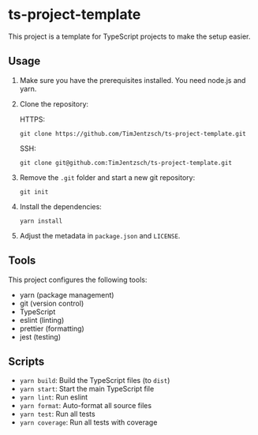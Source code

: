 # ts-project-template

This project is a template for TypeScript projects to make the setup easier.

## Usage

1. Make sure you have the prerequisites installed. You need node.js and yarn.

2. Clone the repository:

    HTTPS:

    ```
    git clone https://github.com/TimJentzsch/ts-project-template.git
    ```

    SSH:

    ```
    git clone git@github.com:TimJentzsch/ts-project-template.git
    ```

3. Remove the `.git` folder and start a new git repository:

    ```
    git init
    ```

4. Install the dependencies:

    ```
    yarn install
    ```

5. Adjust the metadata in `package.json` and `LICENSE`.

## Tools

This project configures the following tools:

- yarn (package management)
- git (version control)
- TypeScript
- eslint (linting)
- prettier (formatting)
- jest (testing)

## Scripts

- `yarn build`: Build the TypeScript files (to `dist`)
- `yarn start`: Start the main TypeScript file
- `yarn lint`: Run eslint
- `yarn format`: Auto-format all source files
- `yarn test`: Run all tests
- `yarn coverage`: Run all tests with coverage
